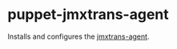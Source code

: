 # puppet-jmxtrans-agent

Installs and configures the [jmxtrans-agent](https://github.com/jmxtrans/jmxtrans-agent).


